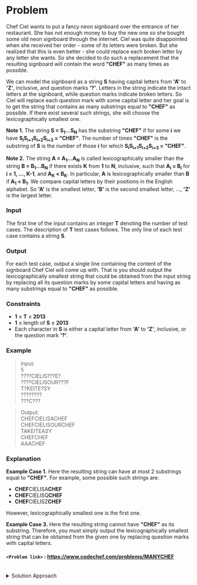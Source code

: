 # Problem
Chef Ciel wants to put a fancy neon signboard over the entrance of her restaurant. She has not enough money to buy the new one so she bought some old neon signboard through the internet. Ciel was quite disappointed when she received her order - some of its letters were broken. But she realized that this is even better - she could replace each broken letter by any letter she wants. So she decided to do such a replacement that the resulting signboard will contain the word **"CHEF"** as many times as possible.

We can model the signboard as a string **S** having capital letters from **'A'** to **'Z'**, inclusive, and question marks **'?'**. Letters in the string indicate the intact letters at the signboard, while question marks indicate broken letters. So Ciel will replace each question mark with some capital letter and her goal is to get the string that contains as many substrings equal to **"CHEF"** as possible. If there exist several such strings, she will choose the lexicographically smallest one.

**Note 1.** The string **S = S<sub>1</sub>...S<sub>N</sub>** has the substring **"CHEF"** if for some **i** we have **S<sub>i</sub>S<sub>i+1</sub>S<sub>i+2</sub>S<sub>i+3</sub> = "CHEF"**. The number of times **"CHEF"** is the substring of **S** is the number of those **i** for which **S<sub>i</sub>S<sub>i+1</sub>S<sub>i+2</sub>S<sub>i+3</sub> = "CHEF"**.

**Note 2.** The string **A = A<sub>1</sub>...A<sub>N</sub>** is called lexicographically smaller than the string **B = B<sub>1</sub>...B<sub>N</sub>** if there exists **K** from **1** to **N**, inclusive, such that **A<sub>i</sub> = B<sub>i</sub>** for **i = 1, ..., K-1**, and **A<sub>K</sub> < B<sub>K</sub>**. In particular, **A** is lexicographically smaller than **B** if **A<sub>1</sub> < B<sub>1</sub>**. We compare capital letters by their positions in the English alphabet. So **'A'** is the smallest letter, **'B'** is the second smallest letter, ..., **'Z'** is the largest letter.

### Input
The first line of the input contains an integer **T** denoting the number of test cases. The description of **T** test cases follows. The only line of each test case contains a string **S**.

### Output
For each test case, output a single line containing the content of the signboard Chef Ciel will come up with. That is you should output the lexicographically smallest string that could be obtained from the input string by replacing all its question marks by some capital letters and having as many substrings equal to **"CHEF"** as possible.

### Constraints
*   **1** ≤ **T** ≤ **2013**
*   **1** ≤ length of **S** ≤ **2013**
*   Each character in **S** is either a capital letter from **'A'** to **'Z'**, inclusive, or the question mark **'?'**.

### Example
>Input:<br/>
5<br/>
????CIELIS???E?<br/>
????CIELISOUR???F<br/>
T?KEITE?SY<br/>
????????<br/>
???C???<br/>

>Output:<br/>
CHEFCIELISACHEF<br/>
CHEFCIELISOURCHEF<br/>
TAKEITEASY<br/>
CHEFCHEF<br/>
AAACHEF<br/>

### Explanation
**Example Case 1.** Here the resulting string can have at most 2 substrings equal to **"CHEF"**. For example, some possible such strings are:

*   **CHEF**CIELISA**CHEF**
*   **CHEF**CIELISQ**CHEF**
*   **CHEF**CIELISZ**CHEF**

However, lexicographically smallest one is the first one.

**Example Case 3.** Here the resulting string cannot have **"CHEF"** as its substring. Therefore, you must simply output the lexicographically smallest string that can be obtained from the given one by replacing question marks with capital letters.

#### `<Problem link>` : <https://www.codechef.com/problems/MANYCHEF>
<br/>
<details>
  <summary>Solution Approach</summary>
  
  ######
  
   
  
  ### References
  
  >https://discuss.codechef.com/questions/5606/manychef-editorial<br/>
  
</details>
